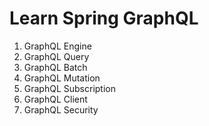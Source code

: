 # Learn Spring GraphQL

1. GraphQL Engine
2. GraphQL Query
3. GraphQL Batch
4. GraphQL Mutation
5. GraphQL Subscription
6. GraphQL Client
7. GraphQL Security

